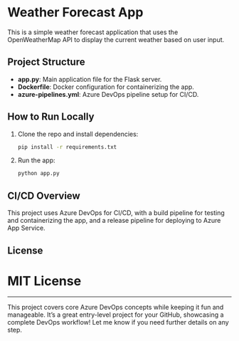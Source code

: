 # Weather Forecast App

This is a simple weather forecast application that uses the OpenWeatherMap API to display the current weather based on user input.

## Project Structure
- **app.py**: Main application file for the Flask server.
- **Dockerfile**: Docker configuration for containerizing the app.
- **azure-pipelines.yml**: Azure DevOps pipeline setup for CI/CD.

## How to Run Locally
1. Clone the repo and install dependencies:
   ```bash
   pip install -r requirements.txt
    ```
2. Run the app:
    ```bash
    python app.py
    ```

## CI/CD Overview
This project uses Azure DevOps for CI/CD, with a build pipeline for testing and containerizing the app, and a release pipeline for deploying to Azure App Service.

## License
# MIT License

---

This project covers core Azure DevOps concepts while keeping it fun and manageable. It’s a great entry-level project for your GitHub, showcasing a complete DevOps workflow! Let me know if you need further details on any step.
